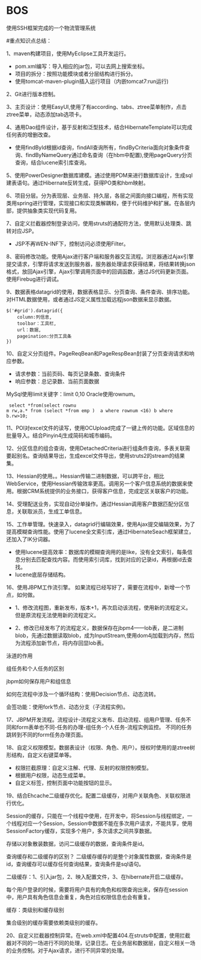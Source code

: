# BOS
使用SSH框架完成的一个物流管理系统

#重点知识点总结：

1、maven构建项目，使用MyEclipse工具开发运行。

- pom.xml编写：导入相应的jar包，可以去网上搜索坐标。
- 项目的拆分：按照功能模块或者分层结构进行拆分。
- 使用tomcat-maven-plugin插入运行项目（内嵌tomcat7:run运行)

2、Git进行版本控制。

3、主页设计：使用EasyUI,使用了有according、tabs、ztree菜单制作，点击ztree菜单，动态添加tab选项卡。

4、通用Dao组件设计，基于反射和泛型技术，结合HibernateTemplate可以完成任何表的增删改查。

- 使用findById根据id查询，findAll查询所有，findByCriteria面向对象条件查询、findByNameQuery通过命名查询（在hbm中配置),使用pageQuery分页查询，结合lucene索引库查询。

5、使用PowerDesigner数据库建模。通过使用PDM来进行数据库设计，生成sql建表语句。通过Hibernate反转生成，获得PO类和hbm映射。

6、项目分层。分为表现层、业务层、持久层，各层之间面向接口编程，所有实现类用spring进行管理，实现接口和实现类解耦和，便于代码维护和扩展。在各层内部，提供抽象类实现代码复用。

7、自定义拦截器控制登录访问，使用struts的通配符方法，使用默认处理类、跳转对应JSP。

- JSP不再WEN-INF下，控制访问必须使用Filter。

8、密码修改功能。使用Ajax进行客户端和服务器交互流程。浏览器通过Ajax引擎提交请求，引擎将请求发送到服务器，服务器处理请求获得结果，将结果转换json格式，放回Ajax引擎，Ajax引擎调用页面中的回调函数，通过JS代码更新页面。使用Firebug进行调试。

9、数据表格datagrid的使用，数据表格显示、分页查询、条件查询、排序功能。对HTML数据使用，或者通过JS定义属性加载远程json数据来显示数据。

    $('#grid').datagrid({
    	column:列信息,
    	toolbar：工具栏,
    	url：数据,
    	pageination:分页工具条
    })
    

10、自定义分页组件。PageReqBean和PageRespBean封装了分页查询请求和响应参数。

- 请求参数：当前页码、每页记录条数、查询条件
- 响应参数：总记录数、当前页面数据


MySql使用limit关键字：limit 0,10
Oracle使用rownum。    

     select *from(select rownu
    m rw,a.* from (select *from emp )  a where rownum <16) b where b.rw>10;
    
11、POI对excel文件的读写，使用OCUpload完成了一键上传的功能。区域信息的批量导入。结合Pinyin4j生成简码和城市编码。

12、分区信息的组合查询，使用DetachedCriteria进行组条件查询，多表关联需要起别名。查询结果导出，生成excel文件导出，使用struts2的stream的结果集。

13、Hessian的使用。。Hessian传输二进制数据，可以跨平台，相比WebService，使用Hessian传输效率更高。调用另一个客户信息系统的数据来使用。根据CRM系统提供的业务接口，获得客户信息，完成定区关联客户的功能。


14、受理配送业务，实现自动分单操作。通过Hessian调用客户数据匹配分区信息，关联取派员，生成工单信息。

15、工作单管理。快速录入，datagrid行编辑效果，使用Ajax提交编辑效果，为了提高模糊查询性能。使用了lucene全文索引库，通过HibernateSeach框架建立，还加入了IK分词器。

- 使用lucene提高效率：数据库的模糊查询用的是like，没有全文索引，每条信息分别去匹配查找内容。而使用索引词库，找到对应的记录id，再根据id去查找。
- lucene底层存储结构。

16、使用JBPM工作流引擎。
如果流程已经写好了，需要在流程中，新增一个节点，如何做。

- 1、修改流程图，重新发布，版本+1，再次启动该流程，使用新的流程定义。但是原流程无法使用新的流程定义。

- 2、修改已经发布了的流程定义，数据保存在jbpm4——lob表，是二进制blob，先通过数据读取blob，成为InputStream,使用dom4j加载到内存，然后为流程添加新节点，将内存回显lob表。

泳道的作用

组任务和个人任务的区别

jbpm如何保存用户和组信息

如何在流程中涉及一个循环结构：使用Decision节点、动态流转。

会签功能：使用fork节点、动态分支（子流程实例)。


17、JBPM开发流程。流程设计-流程定义发布、启动流程、组用户管理、任务不同和form表单也不同-任务的办理-组任务-个人任务-流程实例监控。
不同的任务跳转到不同的form任务办理页面。




18、自定义权限模型。数据表设计（权限、角色、用户）。授权时使用的是ztree树形结构，自定义右键菜单等。

- 权限拦截原理：自定义注解、代理、反射的权限控制模型。
- 根据用户权限，动态生成菜单。
- 自定义标签，控制页面中功能按钮的显示。

19、结合Ehcache二级缓存优化。配置二级缓存，对用户关联角色、关联权限进行优化。

Session的缓存，只能在一个线程中使用，在开发中，将Session与线程绑定，一个线程对应一个Session，Session中数据不能在多次用户请求，不能共享，使用SessionFactory缓存，实现多个用户，多次请求之间共享数据。

存储以对象散装数据，访问二级缓存的数据，查询条件是id。

查询缓存和二级缓存的区别？
二级缓存缓存的是整个对象属性数据，查询条件是id，查询缓存可以缓存任何查询结果，查询条件是sql语句。

二级缓存：1、引入jar包，2、映入配置文件，3、在hibernate开启二级缓存。


每个用户登录的时候，需要将用户具有的角色和权限查询出来，保存在session中，用户具有角色信息会重复，角色对应权限信息也会有重复。

缓存：类级别和缓存级别

集合级别的缓存需要依赖类级别的缓存。


20、自定义拦截器控制异常。在web.xml中配置404.在struts中配置，使用拦截器对不同的一场进行不同的处理，记录日志。在业务层和数据层，自定义相关一场的业务控制。对于Ajax请求，进行不同异常的处理。


